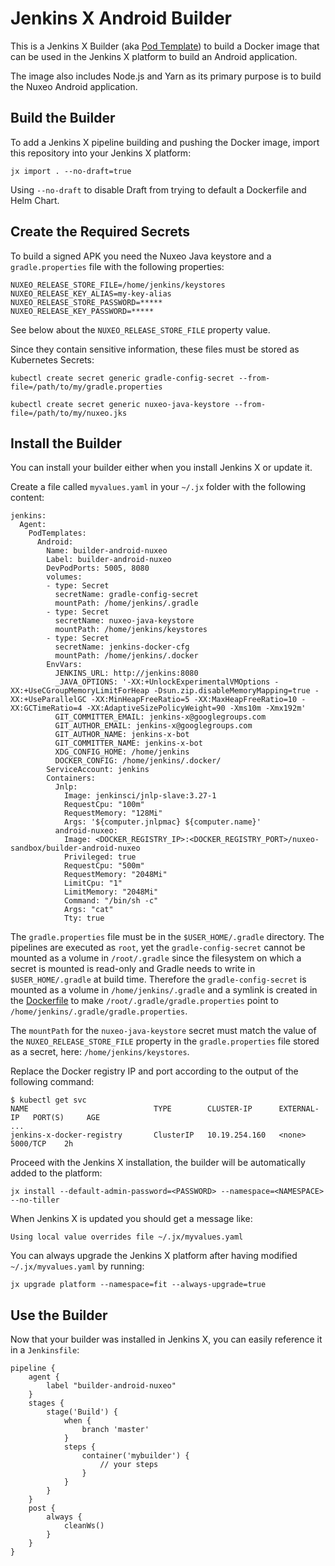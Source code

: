 # Jenkins X Android Builder

This is a Jenkins X Builder (aka [Pod Template](https://jenkins-x.io/architecture/pod-templates/)) to build a Docker image that can be used in the Jenkins X platform to build an Android application.

The image also includes Node.js and Yarn as its primary purpose is to build the Nuxeo Android application.

## Build the Builder

To add a Jenkins X pipeline building and pushing the Docker image, import this repository into your Jenkins X platform:
```
jx import . --no-draft=true
```

Using `--no-draft` to disable Draft from trying to default a Dockerfile and Helm Chart.

## Create the Required Secrets

To build a signed APK you need the Nuxeo Java keystore and a `gradle.properties` file with the following properties:
```
NUXEO_RELEASE_STORE_FILE=/home/jenkins/keystores
NUXEO_RELEASE_KEY_ALIAS=my-key-alias
NUXEO_RELEASE_STORE_PASSWORD=*****
NUXEO_RELEASE_KEY_PASSWORD=*****
```

See below about the `NUXEO_RELEASE_STORE_FILE` property value.

Since they contain sensitive information, these files must be stored as Kubernetes Secrets:
```
kubectl create secret generic gradle-config-secret --from-file=/path/to/my/gradle.properties

kubectl create secret generic nuxeo-java-keystore --from-file=/path/to/my/nuxeo.jks
```

## Install the Builder 

You can install your builder either when you install Jenkins X or update it.

Create a file called `myvalues.yaml` in your `~/.jx` folder with the following content:
```
jenkins:
  Agent:
    PodTemplates:
      Android:
        Name: builder-android-nuxeo
        Label: builder-android-nuxeo
        DevPodPorts: 5005, 8080
        volumes:
        - type: Secret
          secretName: gradle-config-secret
          mountPath: /home/jenkins/.gradle
        - type: Secret
          secretName: nuxeo-java-keystore
          mountPath: /home/jenkins/keystores
        - type: Secret
          secretName: jenkins-docker-cfg
          mountPath: /home/jenkins/.docker
        EnvVars:
          JENKINS_URL: http://jenkins:8080
          _JAVA_OPTIONS: '-XX:+UnlockExperimentalVMOptions -XX:+UseCGroupMemoryLimitForHeap -Dsun.zip.disableMemoryMapping=true -XX:+UseParallelGC -XX:MinHeapFreeRatio=5 -XX:MaxHeapFreeRatio=10 -XX:GCTimeRatio=4 -XX:AdaptiveSizePolicyWeight=90 -Xms10m -Xmx192m'
          GIT_COMMITTER_EMAIL: jenkins-x@googlegroups.com
          GIT_AUTHOR_EMAIL: jenkins-x@googlegroups.com
          GIT_AUTHOR_NAME: jenkins-x-bot
          GIT_COMMITTER_NAME: jenkins-x-bot
          XDG_CONFIG_HOME: /home/jenkins
          DOCKER_CONFIG: /home/jenkins/.docker/
        ServiceAccount: jenkins
        Containers:
          Jnlp:
            Image: jenkinsci/jnlp-slave:3.27-1
            RequestCpu: "100m"
            RequestMemory: "128Mi"
            Args: '${computer.jnlpmac} ${computer.name}'
          android-nuxeo:
            Image: <DOCKER_REGISTRY_IP>:<DOCKER_REGISTRY_PORT>/nuxeo-sandbox/builder-android-nuxeo 
            Privileged: true
            RequestCpu: "500m"
            RequestMemory: "2048Mi"
            LimitCpu: "1"
            LimitMemory: "2048Mi"
            Command: "/bin/sh -c"
            Args: "cat"
            Tty: true
```

The `gradle.properties` file must be in the `$USER_HOME/.gradle` directory. The pipelines are executed as `root`, yet the `gradle-config-secret` cannot be mounted as a volume in `/root/.gradle` since the filesystem on which a secret is mounted is read-only and Gradle needs to write in `$USER_HOME/.gradle` at build time. Therefore the `gradle-config-secret` is mounted as a volume in `/home/jenkins/.gradle` and a symlink is created in the [Dockerfile](Dockerfile) to make `/root/.gradle/gradle.properties` point to `/home/jenkins/.gradle/gradle.properties`.

The `mountPath` for the `nuxeo-java-keystore` secret must match the value of the `NUXEO_RELEASE_STORE_FILE` property in the `gradle.properties` file stored as a secret, here: `/home/jenkins/keystores`.

Replace the Docker registry IP and port according to the output of the following command:
```
$ kubectl get svc
NAME                            TYPE        CLUSTER-IP      EXTERNAL-IP   PORT(S)     AGE
...
jenkins-x-docker-registry       ClusterIP   10.19.254.160   <none>        5000/TCP    2h
```

Proceed with the Jenkins X installation, the builder will be automatically added to the platform:
```
jx install --default-admin-password=<PASSWORD> --namespace=<NAMESPACE> --no-tiller
```

When Jenkins X is updated you should get a message like:
```
Using local value overrides file ~/.jx/myvalues.yaml
```

You can always upgrade the Jenkins X platform after having modified `~/.jx/myvalues.yaml` by running:
```
jx upgrade platform --namespace=fit --always-upgrade=true
```

## Use the Builder

Now that your builder was installed in Jenkins X, you can easily reference it in a `Jenkinsfile`:
```
pipeline {
    agent {
        label "builder-android-nuxeo"
    }
    stages {
        stage('Build') {
            when {
                branch 'master'
            }
            steps {
                container('mybuilder') {
                    // your steps
                }
            }
        }
    }
    post {
        always {
            cleanWs()
        }
    }
}
```
